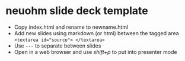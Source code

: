 # **neu**ohm slide deck template

* Copy index.html and rename to newname.html
* Add new slides using markdown (or html) between the tagged area `<textarea id="source"> </textarea>`
* Use `---` to separate between slides
* Open in a web browser and use *shift+p* to put into presenter mode
